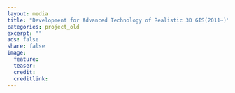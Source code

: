 ```yaml
---
layout: media
title: "Development for Advanced Technology of Realistic 3D GIS(2011~)"
categories: project_old
excerpt: ""
ads: false
share: false
image:
  feature:
  teaser:
  credit:
  creditlink:
---
```

